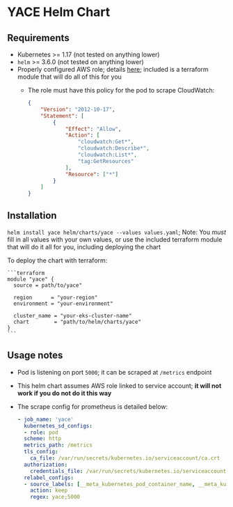 # YACE Helm Chart

## Requirements

- Kubernetes >= 1.17 (not tested on anything lower)
- `helm` >= 3.6.0 (not tested on anything lower)
- Properly configured AWS role; details [here](https://docs.aws.amazon.com/eks/latest/userguide/iam-roles-for-service-accounts.html); included is a terraform module that will do all of this for you
    - The role must have this policy for the pod to scrape CloudWatch:

        ```json
        {
            "Version": "2012-10-17",
            "Statement": [
                {
                    "Effect": "Allow",
                    "Action": [
                        "cloudwatch:Get*",
                        "cloudwatch:Describe*",
                        "cloudwatch:List*",
                        "tag:GetResources"
                    ],
                    "Resource": ["*"]
                }
            ]
        }
        ```

## Installation
`helm install yace helm/charts/yace --values values.yaml`; Note: You *must* fill in all values with your own values, or use the included terraform module that will do it all for you, including deploying the chart

To deploy the chart with terraform:

    ```terraform
    module "yace" {
      source = path/to/yace"

      region      = "your-region"
      environment = "your-environment"

      cluster_name = "your-eks-cluster-name"
      chart        = "path/to/helm/charts/yace"
    }
    ```

## Usage notes
- Pod is listening on port `5000`; it can be scraped at `/metrics` endpoint
- This helm chart assumes AWS role linked to service account; **it will not work if you do not do it this way**
- The scrape config for prometheus is detailed below:

    ```yaml
    - job_name: 'yace'
      kubernetes_sd_configs:
      - role: pod
      scheme: http
      metrics_path: /metrics
      tls_config:
        ca_file: /var/run/secrets/kubernetes.io/serviceaccount/ca.crt
      authorization:
        credentials_file: /var/run/secrets/kubernetes.io/serviceaccount/token
      relabel_configs:
      - source_labels: [__meta_kubernetes_pod_container_name, __meta_kubernetes_pod_container_port_number]
        action: keep
        regex: yace;5000
    ```
